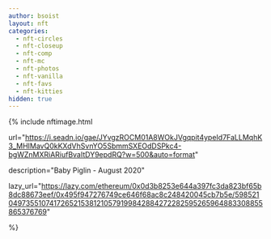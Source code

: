 ```yaml
---
author: bsoist
layout: nft
categories:
  - nft-circles
  - nft-closeup
  - nft-comp
  - nft-mc
  - nft-photos
  - nft-vanilla
  - nft-favs
  - nft-kitties
hidden: true
---
```

{% include nftimage.html 

url="https://i.seadn.io/gae/JYvgzROCM01A8WOkJVgqpit4ypeId7FaLLMqhK3_MHIMavQ0kKXdVhSvnYO5SbmmSXEOdDSPkc4-bgWZnMXRiARiufBvaItDY9epdRQ?w=500&auto=format"

description="Baby Piglin - August 2020"

lazy_url="https://lazy.com/ethereum/0x0d3b8253e644a397fc3da823bf65b8dc88673eef/0x495f947276749ce646f68ac8c248420045cb7b5e/5985210497355107417265215381210579199842884272282595265964883308855865376769"

%}


